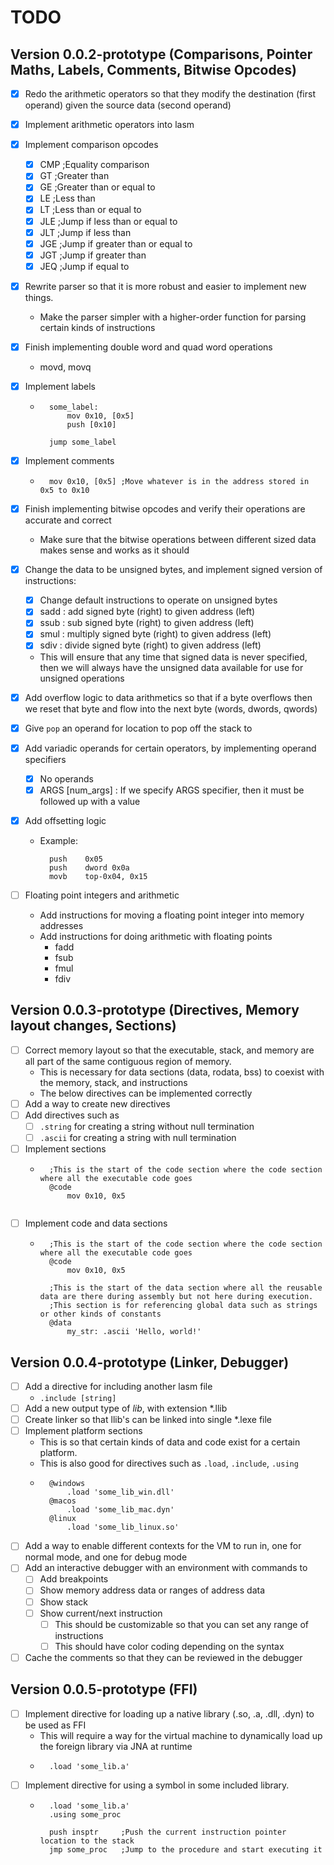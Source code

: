 # TODO

## Version 0.0.2-prototype (Comparisons, Pointer Maths, Labels, Comments, Bitwise Opcodes)
* [x] Redo the arithmetic operators so that they modify the destination (first operand) given the source data (second operand)
* [x] Implement arithmetic operators into lasm
* [x] Implement comparison opcodes
    - [x] CMP ;Equality comparison
    - [x] GT ;Greater than
    - [x] GE ;Greater than or equal to
    - [x] LE ;Less than
    - [x] LT ;Less than or equal to
    - [x] JLE ;Jump if less than or equal to
    - [x] JLT ;Jump if less than
    - [x] JGE ;Jump if greater than or equal to
    - [x] JGT ;Jump if greater than
    - [x] JEQ  ;Jump if equal to
* [x] Rewrite parser so that it is more robust and easier to implement new things.
    - Make the parser simpler with a higher-order function for parsing certain kinds of instructions
* [x] Finish implementing double word and quad word operations
    - movd, movq
* [x] Implement labels
    - ```
        some_label:
            mov 0x10, [0x5]
            push [0x10]
      
        jump some_label
      ```
* [x] Implement comments
    - ```
        mov 0x10, [0x5] ;Move whatever is in the address stored in 0x5 to 0x10
      ```
* [x] Finish implementing bitwise opcodes and verify their operations are accurate and correct
    - Make sure that the bitwise operations between different sized data makes sense and works as it should
    
* [x] Change the data to be unsigned bytes, and implement signed version of instructions:
    - [x] Change default instructions to operate on unsigned bytes
    - [x] sadd : add signed byte (right) to given address (left)
    - [x] ssub : sub signed byte (right) to given address (left)
    - [x] smul : multiply signed byte (right) to given address (left)
    - [x] sdiv : divide signed byte (right) to given address (left)
    
    - This will ensure that any time that signed data is never specified, then we will always have the unsigned data available for use for unsigned operations

* [x] Add overflow logic to data arithmetics so that if a byte overflows then we reset that byte and flow into the next byte (words, dwords, qwords)
* [x] Give `pop` an operand for location to pop off the stack to

* [x] Add variadic operands for certain operators, by implementing operand specifiers
    - [x] No operands
    - [x] ARGS [num_args] : If we specify ARGS specifier, then it must be followed up with a value
* [x] Add offsetting logic
    - Example:
      ```
        push    0x05
        push    dword 0x0a
        movb    top-0x04, 0x15
      ```
* [ ] Floating point integers and arithmetic
    - Add instructions for moving a floating point integer into memory addresses
    - Add instructions for doing arithmetic with floating points
        - fadd
        - fsub
        - fmul
        - fdiv

## Version 0.0.3-prototype (Directives, Memory layout changes, Sections)
* [ ] Correct memory layout so that the executable, stack, and memory are all part of the same contiguous region of memory.
    - This is necessary for data sections (data, rodata, bss) to coexist with the memory, stack, and instructions
    - The below directives can be implemented correctly
* [ ] Add a way to create new directives
* [ ] Add directives such as
    - [ ] `.string` for creating a string without null termination
    - [ ] `.ascii` for creating a string with null termination
* [ ] Implement sections
    - ```
        ;This is the start of the code section where the code section where all the executable code goes
        @code
            mov 0x10, 0x5
        
      ```
* [ ] Implement code and data sections
    - ```
        ;This is the start of the code section where the code section where all the executable code goes
        @code
            mov 0x10, 0x5
      
        ;This is the start of the data section where all the reusable data are there during assembly but not here during execution.
        ;This section is for referencing global data such as strings or other kinds of constants
        @data
            my_str: .ascii 'Hello, world!'
      ```
    
## Version 0.0.4-prototype (Linker, Debugger)
* [ ] Add a directive for including another lasm file
    - `.include [string]`
* [ ] Add a new output type of *lib*, with extension *.llib
* [ ] Create linker so that llib's can be linked into single *.lexe file
* [ ] Implement platform sections
    - This is so that certain kinds of data and code exist for a certain platform.
    - This is also good for directives such as `.load`, `.include`, `.using`
    - ```
        @windows
            .load 'some_lib_win.dll'
        @macos
            .load 'some_lib_mac.dyn'
        @linux
            .load 'some_lib_linux.so'
      ```
* [ ] Add a way to enable different contexts for the VM to run in, one for normal mode, and one for debug mode
* [ ] Add an interactive debugger with an environment with commands to
    - [ ] Add breakpoints
    - [ ] Show memory address data or ranges of address data
    - [ ] Show stack
    - [ ] Show current/next instruction
        - [ ] This should be customizable so that you can set any range of instructions
        - [ ] This should have color coding depending on the syntax
* [ ] Cache the comments so that they can be reviewed in the debugger

## Version 0.0.5-prototype (FFI)
* [ ] Implement directive for loading up a native library (.so, .a, .dll, .dyn) to be used as FFI
    - This will require a way for the virtual machine to dynamically load up the foreign library via JNA at runtime
    - ```
        .load 'some_lib.a'
      ```
* [ ] Implement directive for using a symbol in some included library.
    - ```
        .load 'some_lib.a'
        .using some_proc
        
        push insptr     ;Push the current instruction pointer location to the stack
        jmp some_proc   ;Jump to the procedure and start executing it
      ```